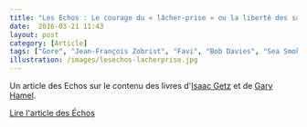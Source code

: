 ```yaml
---
title: "Les Echos : Le courage du « lâcher-prise » ou la liberté des salariés comme remède à la crise"
date:  2016-03-21 11:43
layout: post
category: [Article]
tags: ["Gore", "Jean-François Zobrist", "Favi", "Bob Davies", "Sea Smoke Cellars", "Seventh Generation", "Saatchi & Saatchi", "Lippi", "Isaac Getz", "Gary Hamel", "La fin du management"]
illustration: /images/lesechos-lacherprise.jpg
---
```


Un article des Echos sur le contenu des livres d'[Isaac Getz](/isaac-getz/) et de [Gary Hamel](/gary-haml/).

[Lire l'article des Échos](http://archives.lesechos.fr/archives/cercle/2012/12/10/cercle_60637.htm)

